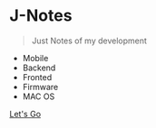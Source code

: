 
# J-Notes

> Just Notes of my development

- Mobile
- Backend
- Fronted
- Firmware
- MAC OS

[Let's Go](#J-Notes)
